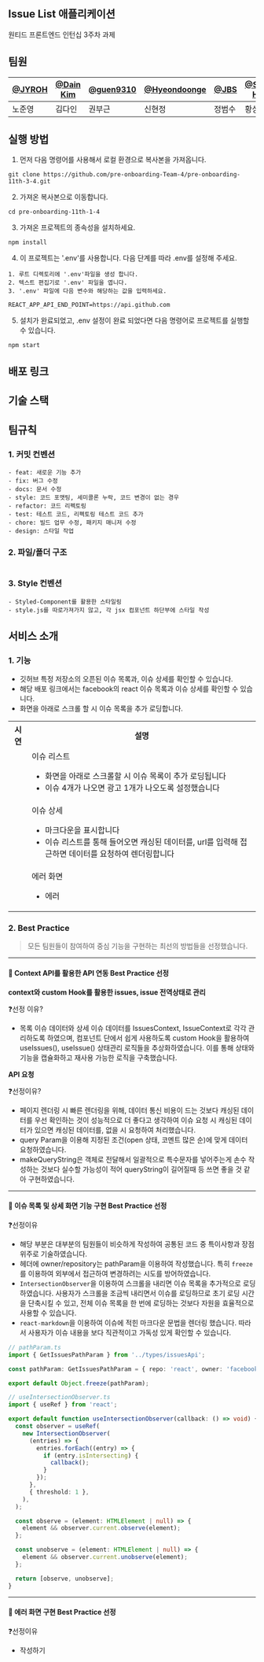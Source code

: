 ##  Issue List 애플리케이션

원티드 프론트엔드 인턴십 3주차 과제

## 팀원

| [@JYROH](https://github.com/ghgt1) | [@Dain Kim](https://github.com/ekdls1218) | [@guen9310](https://github.com/guen9310) | [@Hyeondoonge](https://github.com/Hyeondoonge) | [@JBS](https://github.com/JB-JS) | [@Sangeun Hwang](https://github.com/hsejsx) |
| ----------------------------------------- | ---------------------------------------- | ---------------------------------- | ---------------------------------------------- | -------------------------------- | ------------------------------------------- |
| 노준영                                    | 김다인                                  | 권부근                             | 신현정                                         | 정범수                           | 황상은                                      |

## 실행 방법

1. 먼저 다음 명령어를 사용해서 로컬 환경으로 복사본을 가져옵니다.

```
git clone https://github.com/pre-onboarding-Team-4/pre-onboarding-11th-3-4.git
```

2. 가져온 복사본으로 이동합니다.

```
cd pre-onboarding-11th-1-4
```

3. 가져온 프로젝트의 종속성을 설치하세요.

```
npm install
```

4. 이 프로젝트는 '.env'를 사용합니다. 다음 단계를 따라 .env를 설정해 주세요.

```
1. 루트 디렉토리에 '.env'파일을 생성 합니다.
2. 텍스트 편집기로 '.env' 파일을 엽니다.
3. '.env' 파일에 다음 변수와 해당하는 값을 입력하세요.

REACT_APP_API_END_POINT=https://api.github.com
```

5. 설치가 완료되었고, .env 설정이 완료 되었다면 다음 명령어로 프로젝트를 실행할 수 있습니다.

```
npm start
```

## 배포 링크


## 기술 스택


## 팀규칙

### 1. 커밋 컨벤션

```
- feat: 새로운 기능 추가
- fix: 버그 수정
- docs: 문서 수정
- style: 코드 포맷팅, 세미콜론 누락, 코드 변경이 없는 경우
- refactor: 코드 리펙토링
- test: 테스트 코드, 리펙토링 테스트 코드 추가
- chore: 빌드 업무 수정, 패키지 매니저 수정
- design: 스타일 작업
```

### 2. 파일/폴더 구조

```

```

### 3. Style 컨벤션

```
- Styled-Component를 활용한 스타일링
- style.js를 따로가져가지 않고, 각 jsx 컴포넌트 하단부에 스타일 작성
```

## 서비스 소개

### 1. 기능

- 깃허브 특정 저장소의 오픈된 이슈 목록과, 이슈 상세를 확인할 수 있습니다.
- 해당 배포 링크에서는 facebook의 react 이슈 목록과 이슈 상세를 확인할 수 있습니다.
- 화면을 아래로 스크롤 할 시 이슈 목록을 추가 로딩합니다.

<table>
    <tbody>
        <tr></tr>
        <tr>
            <th>시연</th>
            <th>설명</th>
        </tr>
        <tr>
            <td><img src="https://github.com/hsejsx/wanted-internship/assets/108166730/3e6138eb-f23f-4f1a-b494-cf617594f9f0"
                    alt=""></td>
            <td>이슈 리스트<ul>
                    <li>화면을 아래로 스크롤할 시 이슈 목록이 추가 로딩됩니다</li>
                    <li>이슈 4개가 나오면 광고 1개가 나오도록 설정했습니다</li>
                </ul>
            </td>
        </tr>
        <tr></tr>
        <tr>
            <td><img src="https://github.com/hsejsx/wanted-internship/assets/108166730/9f14acb8-174f-4fa9-ad62-678cc81b5dea"
                    alt=""></td>
            <td>이슈 상세<ul>
                    <li>마크다운을 표시합니다</li>
                    <li>이슈 리스트를 통해 들어오면 캐싱된 데이터를, url를 입력해 접근하면 데이터를 요청하여 렌더링합니다</li>
                </ul>
            </td>
        </tr>
        <tr></tr>
        <tr>
            <td><img src=""
                    alt=""></td>
            <td>에러 화면<ul>
                    <li>에러</li>
                </ul>
            </td>
        </tr>
    </tbody>
</table>

### 2. Best Practice

> 모든 팀원들이 참여하여 중심 기능을 구현하는 최선의 방법들을 선정했습니다.

---

#### 📌 Context API를 활용한 API 연동 Best Practice 선정

**context와 custom Hook를 활용한 issues, issue 전역상태로 관리**

❓선정 이유?

- 목록 이슈 데이터와 상세 이슈 데이터를 IssuesContext, IssueContext로 각각 관리하도록 하였으며, 컴포넌트 단에서 쉽게 사용하도록 custom Hook을 활용하여 useIssues(), useIssue() 상태관리 로직들을 추상화하였습니다. 이를 통해 상태와 기능을 캡슐화하고 재사용 가능한 로직을 구축했습니다.


**API 요청**

❓선정이유? 

- 페이지 렌더링 시 빠른 렌더링을 위해, 데이터 통신 비용이 드는 것보다 캐싱된 데이터를 우선 확인하는 것이 성능적으로 더 좋다고 생각하여 이슈 요청 시 캐싱된 데이터가 있으면 캐싱된 데이터를, 없을 시 요청하여 처리했습니다.
- query Param을 이용해 지정된 조건(open 상태, 코멘트 많은 순)에 맞게 데이터 요청하였습니다.
- makeQueryString은 객체로 전달해서 일괄적으로 특수문자를 넣어주는게 손수 작성하는 것보다 실수할 가능성이 적어 queryString이 길어질때 등 쓰면 좋을 것 같아 구현하였습니다.

---

#### 📌 이슈 목록 및 상세 화면 기능 구현 Best Practice 선정

❓선정이유

- 해당 부분은 대부분의 팀원들이 비슷하게 작성하여 공통된 코드 중 특이사항과 장점 위주로 기술하였습니다.
- 헤더에 owner/repository는 pathParam을 이용하여 작성했습니다. 특히 `freeze`를 이용하여 외부에서 접근하여 변경하려는 시도를 방어하였습니다.
- `IntersectionObserver`을 이용하여 스크롤을 내리면 이슈 목록을 추가적으로 로딩하였습니다. 사용자가 스크롤을 조금씩 내리면서 이슈를 로딩하므로 초기 로딩 시간을 단축시킬 수 있고, 전체 이슈 목록을 한 번에 로딩하는 것보다 자원을 효율적으로 사용할 수 있습니다.
- `react-markdown`을 이용하여 이슈에 적힌 마크다운 문법을 렌더링 했습니다. 따라서 사용자가 이슈 내용을 보다 직관적이고 가독성 있게 확인할 수 있습니다.

```ts
// pathParam.ts
import { GetIssuesPathParam } from '../types/issuesApi';

const pathParam: GetIssuesPathParam = { repo: 'react', owner: 'facebook' };

export default Object.freeze(pathParam);
```

```ts
// useIntersectionObserver.ts
import { useRef } from 'react';

export default function useIntersectionObserver(callback: () => void) {
  const observer = useRef(
    new IntersectionObserver(
      (entries) => {
        entries.forEach((entry) => {
          if (entry.isIntersecting) {
            callback();
          }
        });
      },
      { threshold: 1 },
    ),
  );

  const observe = (element: HTMLElement | null) => {
    element && observer.current.observe(element);
  };

  const unobserve = (element: HTMLElement | null) => {
    element && observer.current.unobserve(element);
  };

  return [observe, unobserve];
}
```

---

#### 📌 에러 화면 구현 Best Practice 선정

❓선정이유

- 작성하기
